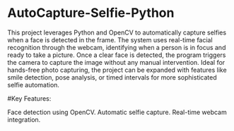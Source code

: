 # AutoCapture-Selfie-Python
This project leverages Python and OpenCV to automatically capture selfies when a face is detected in the frame. The system uses real-time facial recognition through the webcam, identifying when a person is in focus and ready to take a picture. Once a clear face is detected, the program triggers the camera to capture the image without any manual intervention. Ideal for hands-free photo capturing, the project can be expanded with features like smile detection, pose analysis, or timed intervals for more sophisticated selfie automation.

#Key Features:

Face detection using OpenCV.
Automatic selfie capture.
Real-time webcam integration.
